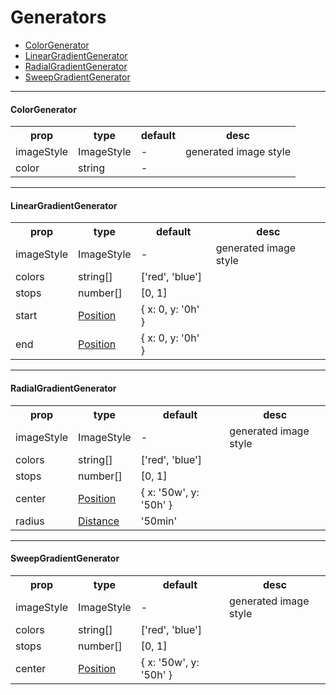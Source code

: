 # Generators

- [ColorGenerator](#ColorGenerator)
- [LinearGradientGenerator](#LinearGradientGenerator)
- [RadialGradientGenerator](#RadialGradientGenerator)
- [SweepGradientGenerator](#SweepGradientGenerator)

---

#### ColorGenerator

<table>
  <tr>
    <th>prop</th>
    <th>type</th>
    <th>default</th>
    <th>desc</th>
  </tr>
  <tr>
    <td>imageStyle</td>
    <td>ImageStyle</td>
    <td>-</td>
    <td>generated image style</td>
  </tr>
  <tr>
    <td>color</td>
    <td>string</td>
    <td>-</td>
    <td></td>
  </tr>
</table>

***

#### LinearGradientGenerator

<table>
  <tr>
    <th>prop</th>
    <th>type</th>
    <th>default</th>
    <th>desc</th>
  </tr>
  <tr>
    <td>imageStyle</td>
    <td>ImageStyle</td>
    <td>-</td>
    <td>generated image style</td>
  </tr>
  <tr>
    <td>colors</td>
    <td>string[]</td>
    <td>['red', 'blue']</td>
    <td></td>
  </tr>
  <tr>
    <td>stops</td>
    <td>number[]</td>
    <td>[0, 1]</td>
    <td></td>
  </tr>
  <tr>
    <td>start</td>
    <td><a href="types.md#Position">Position</a></td>
    <td>{ x: 0, y: '0h' }</td>
    <td></td>
  </tr>
  <tr>
    <td>end</td>
    <td><a href="types.md#Position">Position</a></td>
    <td>{ x: 0, y: '0h' }</td>
    <td></td>
  </tr>
</table>

***

#### RadialGradientGenerator

<table>
  <tr>
    <th>prop</th>
    <th>type</th>
    <th>default</th>
    <th>desc</th>
  </tr>
  <tr>
    <td>imageStyle</td>
    <td>ImageStyle</td>
    <td>-</td>
    <td>generated image style</td>
  </tr>
  <tr>
    <td>colors</td>
    <td>string[]</td>
    <td>['red', 'blue']</td>
    <td></td>
  </tr>
  <tr>
    <td>stops</td>
    <td>number[]</td>
    <td>[0, 1]</td>
    <td></td>
  </tr>
  <tr>
    <td>center</td>
    <td><a href="types.md#Position">Position</a></td>
    <td>{ x: '50w', y: '50h' }</td>
    <td></td>
  </tr>
  <tr>
    <td>radius</td>
    <td><a href="types.md#Distance">Distance</a></td>
    <td>'50min'</td>
    <td></td>
  </tr>
</table>

***

#### SweepGradientGenerator

<table>
  <tr>
    <th>prop</th>
    <th>type</th>
    <th>default</th>
    <th>desc</th>
  </tr>
  <tr>
    <td>imageStyle</td>
    <td>ImageStyle</td>
    <td>-</td>
    <td>generated image style</td>
  </tr>
  <tr>
    <td>colors</td>
    <td>string[]</td>
    <td>['red', 'blue']</td>
    <td></td>
  </tr>
  <tr>
    <td>stops</td>
    <td>number[]</td>
    <td>[0, 1]</td>
    <td></td>
  </tr>
  <tr>
    <td>center</td>
    <td><a href="types.md#Position">Position</a></td>
    <td>{ x: '50w', y: '50h' }</td>
    <td></td>
  </tr>
</table>
